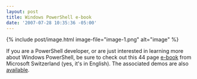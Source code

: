 ```yaml
---
layout: post
title: Windows PowerShell e-book
date: '2007-07-28 10:35:36 -05:00'
---
```


{% include post/image.html image-file="image-1.png" alt="image" %} 

If you are a PowerShell developer, or are just interested in learning more about Windows PowerShell, be sure to check out this 44 page [e-book](http://download.microsoft.com/download/a/9/4/a94270c7-ed16-4c72-8280-658c66315719/Windows%20Powershell%20-%20EN.zip) from Microsoft Switzerland (yes, it's in English). The associated demos are also [available](http://download.microsoft.com/download/a/9/4/a94270c7-ed16-4c72-8280-658c66315719/PowerShell-Demofiles.zip).
